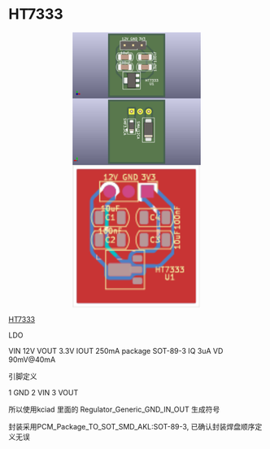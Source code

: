 # HT7333

<img src="./HT7333_F.png" style="display:block; margin:auto; width:50%;" />  
<img src="./HT7333_B.png" style="display:block; margin:auto; width:50%;" />  
<img src="./HT7333-Edge_Cuts.svg" style="display:block; margin:auto; width:50%;" />  

[HT7333](https://item.szlcsc.com/323851.html?fromZone=s_s__%2522HT7333%2522&spm=sc.gb.xh2.zy.n___sc.hm.hd.ss&lcsc_vid=EwQKBQVXRFYIBQVTR1JbVFcAFgRYUl0AFFNZVAEARVQxVlNSQVZWVVFfRVBZXzsOAxUeFF5JWBYZEEoEHg8JSQcJGk4%3D)

LDO

VIN 12V
VOUT 3.3V
IOUT 250mA
package SOT-89-3
IQ 3uA
VD 90mV@40mA

引脚定义

1 GND
2 VIN
3 VOUT

所以使用kciad 里面的 Regulator_Generic_GND_IN_OUT 生成符号

封装采用PCM_Package_TO_SOT_SMD_AKL:SOT-89-3, 已确认封装焊盘顺序定义无误
